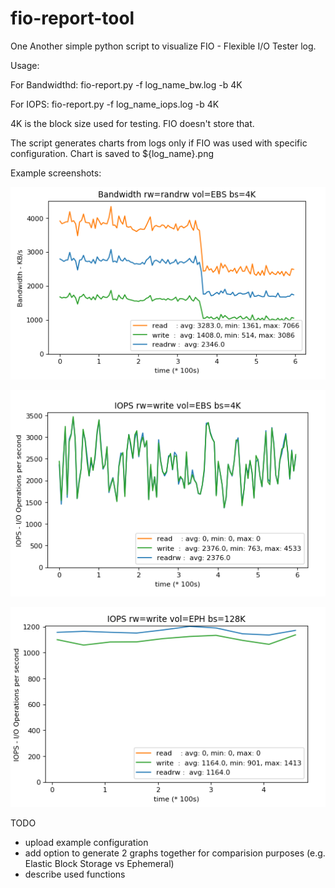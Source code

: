 # fio-report-tool

One Another simple python script to visualize FIO - Flexible I/O Tester log.





Usage:

For Bandwidthd:
fio-report.py -f log_name_bw.log -b 4K

For IOPS:
fio-report.py -f log_name_iops.log -b 4K

4K is the block size used for testing. FIO doesn't store that.

The script generates charts from logs only if FIO was used with specific configuration.
Chart is saved to ${log_name}.png

Example screenshots:

![](_images/db1dd26e.png)

![](_images/866f60fa.png)

![](_images/c972dd68.png)


TODO
- upload example configuration
- add option to generate 2 graphs together for comparision purposes (e.g. Elastic Block Storage vs Ephemeral)
- describe used functions
